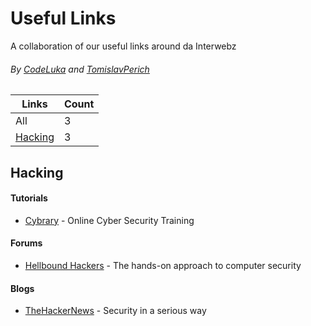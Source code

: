 # Useful Links
A collaboration of our useful links around da Interwebz
###### By [CodeLuka](https://github.com/coderluka) and [TomislavPerich](https://github.com/tomislavperich)


Links | Count
------------ | -------------
All | 3   
[Hacking](#hacking) | 3


## Hacking
#### Tutorials
* [Cybrary](https://cybrary.it) - Online Cyber Security Training

#### Forums
* [Hellbound Hackers](https://www.hellboundhackers.org/) - The hands-on approach to computer security

#### Blogs
* [TheHackerNews](http://thehackernews.com/) - Security in a serious way
